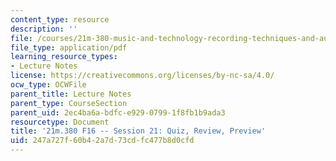 ```yaml
---
content_type: resource
description: ''
file: /courses/21m-380-music-and-technology-recording-techniques-and-audio-production-fall-2016/247a727f60b42a7d73cdfc477b8d0cfd_MIT21M_380F16_ses21_note.pdf
file_type: application/pdf
learning_resource_types:
- Lecture Notes
license: https://creativecommons.org/licenses/by-nc-sa/4.0/
ocw_type: OCWFile
parent_title: Lecture Notes
parent_type: CourseSection
parent_uid: 2ec4ba6a-bdfc-e929-0799-1f8fb1b9ada3
resourcetype: Document
title: '21m.380 F16 -- Session 21: Quiz, Review, Preview'
uid: 247a727f-60b4-2a7d-73cd-fc477b8d0cfd
---
```

